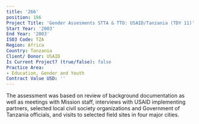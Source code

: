 ```yaml
---
title: '266'
position: 186
Project Title: 'Gender Assesments STTA & TTO: USAID/Tanzania (TDY 11)'
Start Year: '2003'
End Year: '2003'
ISO3 Code: TZA
Region: Africa
Country: Tanzania
Client/ Donor: USAID
Is Current Project? (true/false): false
Practice Area:
- Education, Gender and Youth
Contract Value USD: ''
---
```


The assessment was based on review of background documentation as well as meetings with Mission staff, interviews with USAID implementing partners, selected local civil society organizations and Government of Tanzania officials, and visits to selected field sites in four major cities.